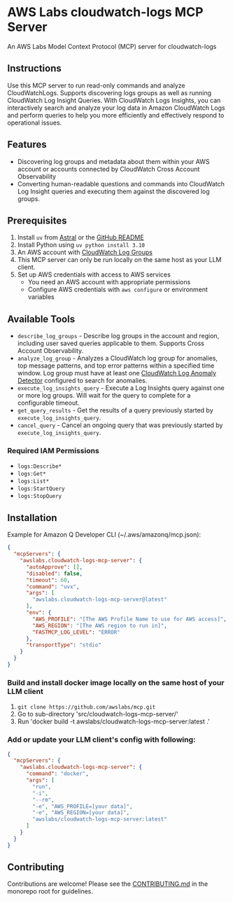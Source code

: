 # AWS Labs cloudwatch-logs MCP Server

An AWS Labs Model Context Protocol (MCP) server for cloudwatch-logs

## Instructions

Use this MCP server to run read-only commands and analyze CloudWatchLogs. Supports discovering logs groups as well as running CloudWatch Log Insight
Queries. With CloudWatch Logs Insights, you can interactively search and analyze your log data in Amazon CloudWatch Logs and perform queries to help
you more efficiently and effectively respond to operational issues.

## Features

- Discovering log groups and metadata about them within your AWS account or accounts connected by CloudWatch Cross Account Observability
- Converting human-readable questions and commands into CloudWatch Log Insight queries and executing them against the discovered log groups.

## Prerequisites

1. Install `uv` from [Astral](https://docs.astral.sh/uv/getting-started/installation/) or the [GitHub README](https://github.com/astral-sh/uv#installation)
2. Install Python using `uv python install 3.10`
3. An AWS account with [CloudWatch Log Groups](https://docs.aws.amazon.com/AmazonCloudWatch/latest/logs/CWL_GettingStarted.html)
4. This MCP server can only be run locally on the same host as your LLM client.
5. Set up AWS credentials with access to AWS services
   - You need an AWS account with appropriate permissions
   - Configure AWS credentials with `aws configure` or environment variables

## Available Tools
* `describe_log_groups` - Describe log groups in the account and region, including user saved queries applicable to them. Supports Cross Account Observability.
* `analyze_log_group` - Analyzes a CloudWatch log group for anomalies, top message patterns, and top error patterns within a specified time window.
Log group must have at least one [CloudWatch Log Anomaly Detector](https://docs.aws.amazon.com/AmazonCloudWatch/latest/logs/LogsAnomalyDetection.html) configured to search for anomalies.
* `execute_log_insights_query` - Execute a Log Insights query against one or more log groups. Will wait for the query to complete for a configurable timeout.
* `get_query_results` - Get the results of a query previously started by `execute_log_insights_query`.
* `cancel_query` - Cancel an ongoing query that was previously started by `execute_log_insights_query`.

### Required IAM Permissions
* `logs:Describe*`
* `logs:Get*`
* `logs:List*`
* `logs:StartQuery`
* `logs:StopQuery`

## Installation

Example for Amazon Q Developer CLI (~/.aws/amazonq/mcp.json):

```json
{
  "mcpServers": {
    "awslabs.cloudwatch-logs-mcp-server": {
      "autoApprove": [],
      "disabled": false,
      "timeout": 60,
      "command": "uvx",
      "args": [
        "awslabs.cloudwatch-logs-mcp-server@latest"
      ],
      "env": {
        "AWS_PROFILE": "[The AWS Profile Name to use for AWS access]",
        "AWS_REGION": "[The AWS region to run in]",
        "FASTMCP_LOG_LEVEL": "ERROR"
      },
      "transportType": "stdio"
    }
  }
}
```

### Build and install docker image locally on the same host of your LLM client

1. `git clone https://github.com/awslabs/mcp.git`
2. Go to sub-directory 'src/cloudwatch-logs-mcp-server/'
3. Run 'docker build -t awslabs/cloudwatch-logs-mcp-server:latest .'

### Add or update your LLM client's config with following:
```json
{
  "mcpServers": {
    "awslabs.cloudwatch-logs-mcp-server": {
      "command": "docker",
      "args": [
        "run",
        "-i",
        "--rm",
        "-e", "AWS_PROFILE=[your data]",
        "-e", "AWS_REGION=[your data]",
        "awslabs/cloudwatch-logs-mcp-server:latest"
      ]
    }
  }
}
```

## Contributing

Contributions are welcome! Please see the [CONTRIBUTING.md](../../CONTRIBUTING.md) in the monorepo root for guidelines.
